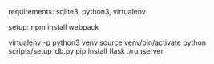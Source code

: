 requirements:
  sqlite3, python3, virtualenv

setup:
  npm install
  webpack

  virtualenv -p python3 venv
  source venv/bin/activate
  python scripts/setup_db.py
  pip install flask
  ./runserver
